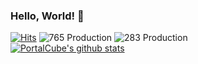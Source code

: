 ### Hello, World! 👋
[![Hits](https://hits.seeyoufarm.com/api/count/incr/badge.svg?url=https%3A%2F%2Fgithub.com%2FPortalCube&count_bg=%2379C83D&title_bg=%23555555&icon=&icon_color=%23E7E7E7&title=hits&edge_flat=true)](https://hits.seeyoufarm.com)
![765 Production](https://img.shields.io/badge/765-Production-%23f34e6d?style=flat-square)
![283 Production](https://img.shields.io/badge/283-Production-%238dbafe?style=flat-square)
<br>
[![PortalCube's github stats](https://github-readme-stats.vercel.app/api?username=PortalCube&theme=tokyonight)](https://github.com/PortalCube)

